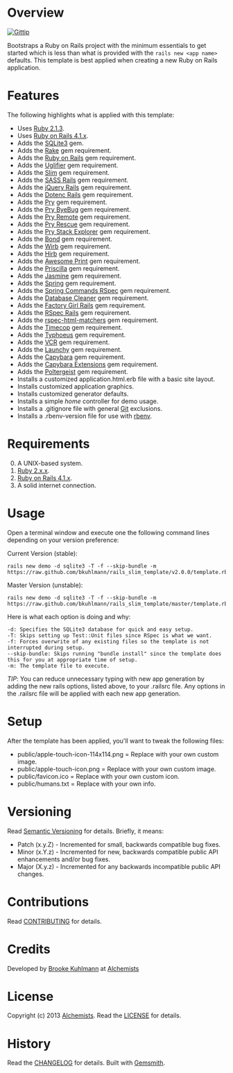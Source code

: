 # Overview

[![Gittip](http://img.shields.io/gittip/bkuhlmann.svg)](https://www.gittip.com/bkuhlmann)

Bootstraps a Ruby on Rails project with the minimum essentials to get started which is less than what is provided with
the `rails new <app name>` defaults. This template is best applied when creating a new Ruby on Rails application.

# Features

The following highlights what is applied with this template:

- Uses [Ruby 2.1.3](http://www.ruby-lang.org).
- Uses [Ruby on Rails 4.1.x](http://rubyonrails.org).
- Adds the [SQLite3](https://www.sqlite.org) gem.
- Adds the [Rake](https://github.com/jimweirich/rake) gem requirement.
- Adds the [Ruby on Rails](http://rubyonrails.org) gem requirement.
- Adds the [Uglifier](https://github.com/lautis/uglifier) gem requirement.
- Adds the [Slim](https://github.com/slim-template/slim) gem requirement.
- Adds the [SASS Rails](https://github.com/rails/sass-rails) gem requirement.
- Adds the [jQuery Rails](https://github.com/rails/jquery-rails) gem requirement.
- Adds the [Dotenc Rails](https://github.com/bkeepers/dotenv) gem requirement.
- Adds the [Pry](https://github.com/pry/pry) gem requirement.
- Adds the [Pry ByeBug](https://github.com/deivid-rodriguez/pry-byebug) gem requirement.
- Adds the [Pry Remote](https://github.com/Mon-Ouie/pry-remote) gem requirement.
- Adds the [Pry Rescue](https://github.com/ConradIrwin/pry-rescue) gem requirement.
- Adds the [Pry Stack Explorer](https://github.com/pry/pry-stack_explorer) gem requirement.
- Adds the [Bond](https://github.com/cldwalker/bond) gem requirement.
- Adds the [Wirb](https://github.com/janlelis/wirb) gem requirement.
- Adds the [Hirb](https://github.com/cldwalker/hirb) gem requirement.
- Adds the [Awesome Print](https://github.com/michaeldv/awesome_print) gem requirement.
- Adds the [Priscilla](https://github.com/Arkham/priscilla) gem requirement.
- Adds the [Jasmine](http://jasmine.github.io) gem requirement.
- Adds the [Spring](https://github.com/rails/spring) gem requirement.
- Adds the [Spring Commands RSpec](https://github.com/jonleighton/spring-commands-rspec) gem requirement.
- Adds the [Database Cleaner](https://github.com/bmabey/database_cleaner) gem requirement.
- Adds the [Factory Girl Rails](https://github.com/thoughtbot/factory_girl_rails) gem requirement.
- Adds the [RSpec Rails](https://github.com/dchelimsky/rspec-rails) gem requirement.
- Adds the [rspec-html-matchers](https://github.com/kucaahbe/rspec-html-matchers) gem requirement.
- Adds the [Timecop](https://github.com/jtrupiano/timecop) gem requirement.
- Adds the [Typhoeus](https://github.com/typhoeus/typhoeus) gem requirement.
- Adds the [VCR](https://github.com/vcr/vcr) gem requirement.
- Adds the [Launchy](https://github.com/copiousfreetime/launchy) gem requirement.
- Adds the [Capybara](https://github.com/jnicklas/capybara) gem requirement.
- Adds the [Capybara Extensions](https://github.com/dockyard/capybara-extensions) gem requirement.
- Adds the [Poltergeist](https://github.com/teampoltergeist/poltergeist) gem requirement.
- Installs a customized application.html.erb file with a basic site layout.
- Installs customized application graphics.
- Installs customized generator defaults.
- Installs a simple _home_ controller for demo usage.
- Installs a .gitignore file with general [Git](http://git-scm.com) exclusions.
- Installs a .rbenv-version file for use with [rbenv](https://github.com/sstephenson/rbenv).

# Requirements

0. A UNIX-based system.
0. [Ruby 2.x.x](http://www.ruby-lang.org).
0. [Ruby on Rails 4.1.x](http://rubyonrails.org).
0. A solid internet connection.

# Usage

Open a terminal window and execute one the following command lines depending on your version preference:

Current Version (stable):

    rails new demo -d sqlite3 -T -f --skip-bundle -m https://raw.github.com/bkuhlmann/rails_slim_template/v2.0.0/template.rb

Master Version (unstable):

    rails new demo -d sqlite3 -T -f --skip-bundle -m https://raw.github.com/bkuhlmann/rails_slim_template/master/template.rb

Here is what each option is doing and why:

    -d: Specifies the SQLite3 database for quick and easy setup.
    -T: Skips setting up Test::Unit files since RSpec is what we want.
    -f: Forces overwrite of any existing files so the template is not interrupted during setup.
    --skip-bundle: Skips running "bundle install" since the template does this for you at appropriate time of setup.
    -m: The template file to execute.

*TIP*: You can reduce unnecessary typing with new app generation by adding the new rails options, listed above,
to your .railsrc file. Any options in the .railsrc file will be applied with each new app generation.

# Setup

After the template has been applied, you'll want to tweak the following files:

- public/apple-touch-icon-114x114.png = Replace with your own custom image.
- public/apple-touch-icon.png = Replace with your own custom image.
- public/favicon.ico = Replace with your own custom icon.
- public/humans.txt = Replace with your own info.

# Versioning

Read [Semantic Versioning](http://semver.org) for details. Briefly, it means:

- Patch (x.y.Z) - Incremented for small, backwards compatible bug fixes.
- Minor (x.Y.z) - Incremented for new, backwards compatible public API enhancements and/or bug fixes.
- Major (X.y.z) - Incremented for any backwards incompatible public API changes.

# Contributions

Read [CONTRIBUTING](CONTRIBUTING.md) for details.

# Credits

Developed by [Brooke Kuhlmann](https://www.alchemists.io) at [Alchemists](https://www.alchemists.io)

# License

Copyright (c) 2013 [Alchemists](https://www.alchemists.io).
Read the [LICENSE](LICENSE.md) for details.

# History

Read the [CHANGELOG](CHANGELOG.md) for details.
Built with [Gemsmith](https://github.com/bkuhlmann/gemsmith).
